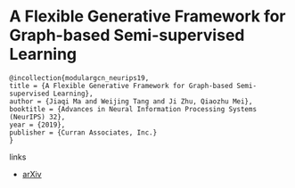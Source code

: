 # A Flexible Generative Framework for Graph-based Semi-supervised Learning

```
@incollection{modulargcn_neurips19,
title = {A Flexible Generative Framework for Graph-based Semi-supervised Learning},
author = {Jiaqi Ma and Weijing Tang and Ji Zhu, Qiaozhu Mei},
booktitle = {Advances in Neural Information Processing Systems (NeurIPS) 32},
year = {2019},
publisher = {Curran Associates, Inc.}
}
```

links
- [arXiv](https://arxiv.org/abs/1905.10769)

